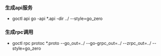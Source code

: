 ### 生成api服务
- goctl api go -api *.api -dir ../ --style=go_zero



### 生成rpc调用
- goctl rpc protoc *.proto --go_out=../ --go-grpc_out=../ --zrpc_out=../ --style=go_zero